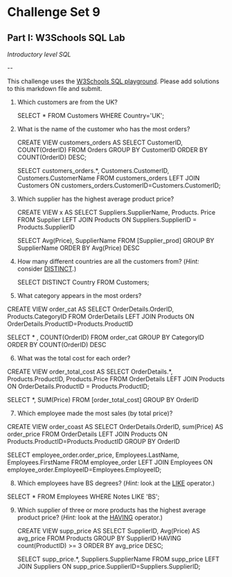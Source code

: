 # Challenge Set 9
## Part I: W3Schools SQL Lab 

*Introductory level SQL*

--

This challenge uses the [W3Schools SQL playground](http://www.w3schools.com/sql/trysql.asp?filename=trysql_select_all). Please add solutions to this markdown file and submit.

1. Which customers are from the UK?

   SELECT * FROM Customers WHERE Country='UK';

   

2. What is the name of the customer who has the most orders?

   CREATE VIEW customers_orders AS
   SELECT CustomerID, COUNT(OrderID) FROM Orders
   GROUP BY CustomerID
   ORDER BY COUNT(OrderID) DESC;

   SELECT customers_orders.*, Customers.CustomerID, Customers.CustomerName
   FROM customers_orders LEFT JOIN Customers
   ON customers_orders.CustomerID=Customers.CustomerID;

   

3. Which supplier has the highest average product price?

   CREATE VIEW x AS
   SELECT Suppliers.SupplierName, Products. Price  
   FROM Supplier LEFT JOIN Products
   ON Suppliers.SupplierID = Products.SupplierID

   SELECT Avg(Price), SupplierName FROM [Supplier_prod]
   GROUP BY SupplierName
   ORDER BY Avg(Price) DESC

4. How many different countries are all the customers from? (*Hint:* consider [DISTINCT](http://www.w3schools.com/sql/sql_distinct.asp).)

   SELECT DISTINCT Country FROM Customers;

5. What category appears in the most orders?

CREATE VIEW order_cat AS
SELECT OrderDetails.OrderID, Products.CategoryID
FROM OrderDetails LEFT JOIN Products
ON OrderDetails.ProductID=Products.ProductID

SELECT * , COUNT(OrderID) FROM order_cat
GROUP BY CategoryID
ORDER BY COUNT(OrderID) DESC

6. What was the total cost for each order?

CREATE VIEW order_total_cost AS 
SELECT OrderDetails.*, Products.ProductID, Products.Price FROM OrderDetails LEFT JOIN Products ON OrderDetails.ProductID = Products.ProductID;

SELECT *, SUM(Price) FROM [order_total_cost]
GROUP BY OrderID

7. Which employee made the most sales (by total price)?

CREATE VIEW order_coast AS
SELECT OrderDetails.OrderID, sum(Price) AS order_price
FROM OrderDetails LEFT JOIN Products
ON Products.ProductID=Products.ProductID
GROUP BY OrderID

SELECT employee_order.order_price, Employees.LastName, Employees.FirstName
FROM employee_order LEFT JOIN Employees
ON employee_order.EmployeeID=Employees.EmployeeID;



8. Which employees have BS degrees? (*Hint:* look at the [LIKE](http://www.w3schools.com/sql/sql_like.asp) operator.)

SELECT * FROM Employees
WHERE Notes
LIKE 'BS';



9. Which supplier of three or more products has the highest average product price? (*Hint:* look at the [HAVING](http://www.w3schools.com/sql/sql_having.asp) operator.)

   CREATE VIEW supp_price AS
   SELECT SupplierID, Avg(Price) 
   AS avg_price 
   FROM Products 
   GROUP BY SupplierID 
   HAVING count(ProductID) >= 3 
   ORDER BY avg_price DESC;

   SELECT supp_price.*, Suppliers.SupplierName
   FROM supp_price LEFT JOIN Suppliers 
   ON supp_price.SupplierID=Suppliers.SupplierID;
